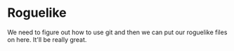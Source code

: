 Roguelike
=========

We need to figure out how to use git and then we can put our roguelike files on here. It'll be really great.
